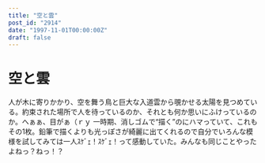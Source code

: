 ```yaml
---
title: "空と雲"
post_id: "2914"
date: "1997-11-01T00:00:00Z"
draft: false
---
```


# 空と雲

人が木に寄りかかり、空を舞う鳥と巨大な入道雲から覗かせる太陽を見つめている。約束された場所で人を待っているのか、それとも何か思いにふけっているのか。へぁぁ、目がぁ（ｒｙ 一時期、消しゴムで“描く”のにハマっていて、これもその1枚。鉛筆で描くよりも光っぽさが綺麗に出てくれるので自分でいろんな模様を試してみては一人ｽｹﾞｪ！ｽｹﾞｪ！って感動していた。みんなも同じことやったよねっ？ねっ！？
